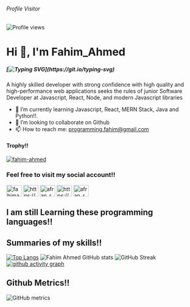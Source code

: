 ###### Profile Visitor
![Profile views](https://gpvc.arturio.dev/fahim-afran)
<h1 align="left">Hi 👋, I'm Fahim_Ahmed</h1>

##### [![Typing SVG](https://readme-typing-svg.herokuapp.com?size=20&color=040839&lines=A+Passionate+Full+Stack+Developer!!;A+Passionate+MERN+Stack+Developer!!;A+Passionate+Python+Developer!!)](https://git.io/typing-svg)
A highly skilled developer with strong confidence with high quality and high-performance web applications seeks
the rules of junior Software Developer at Javascript, React, Node, and modern Javascript libraries

- 🌱 I’m currently learning Javascript, React, MERN Stack, Java and Python!!.
- 👯 I’m looking to collaborate on Github
- 📫 How to reach me: programming.fahim@gmail.com

#### Trophy!!
<p align="left"> <a href="https://github.com/ryo-ma/github-profile-trophy"><img src="https://github-profile-trophy.vercel.app/?username=fahimahmedcwf" alt="fahim-ahmed" /></a> </p>

### Feel free to visit my social account!!

<a href="https://twitter.com/fahimahmedcwf" target="blank"><img align="center" src="https://raw.githubusercontent.com/rahuldkjain/github-profile-readme-generator/master/src/images/icons/Social/twitter.svg" alt="fahimahmedcwf" height="30" width="40" /></a>
<a href="https://www.linkedin.com/in/fahimahmedcwf/" target="blank"><img align="center" src="https://raw.githubusercontent.com/rahuldkjain/github-profile-readme-generator/master/src/images/icons/Social/linked-in-alt.svg" alt="https://www.linkedin.com/in/fahimahmedcwf/" height="30" width="40" /></a>
<a href="https://stackoverflow.com/users/18220842/afran-rafi" target="blank"><img align="center" src="https://raw.githubusercontent.com/rahuldkjain/github-profile-readme-generator/master/src/images/icons/Social/stack-overflow.svg" alt="afran_rafi" height="30" width="40" /></a>
<a href="https://www.facebook.com/fahimahmedcwf" target="blank"><img align="center" src="https://raw.githubusercontent.com/rahuldkjain/github-profile-readme-generator/master/src/images/icons/Social/facebook.svg" alt="https://www.facebook.com/afran.rafi.520" height="30" width="40" /></a>
<a href="https://instagram.com/fahim.ahmed.cwf" target="blank"><img align="center" src="https://raw.githubusercontent.com/rahuldkjain/github-profile-readme-generator/master/src/images/icons/Social/instagram.svg" alt="afran_rafiiii" height="30" width="40" /></a>
</p>

## I am still Learning these programming languages!!

## Summaries of my skills!!

<!-- dark, radical, merko, gruvbox, tokyonight, onedark, cobalt, synthwave, highcontrast, dracula -->

[![Top Langs](https://github-readme-stats.vercel.app/api/top-langs/?username=fahimahmedcwf&theme=dracula&langs_count=8)](https://github.com/fahimahmedcwf/github-readme-stats)
![Fahim Ahmed GitHub stats](https://github-readme-stats.vercel.app/api?username=fahimahmedcwf&show_icons=true&theme=radical)
![GitHub Streak](http://github-readme-streak-stats.herokuapp.com?user=fahimahmedcwf&theme=blueberry&date_format=M%20j%5B%2C%20Y%5D)
[![github activity graph](https://activity-graph.herokuapp.com/graph?username=fahimahmedcwf&theme=xcode)](https://github.com/fahim-afran/github-readme-activity-graph)

## Github Metrics!!
![GitHub metrics](https://metrics.lecoq.io/fahimahmedcwf)

